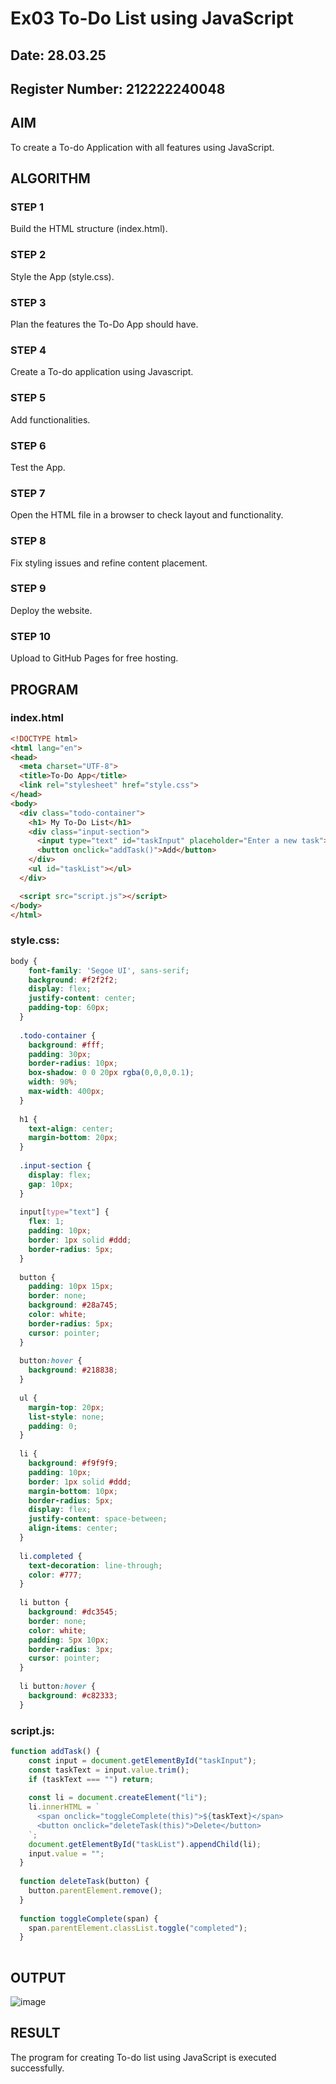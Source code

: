 # Ex03 To-Do List using JavaScript
## Date: 28.03.25
## Register Number: 212222240048

## AIM
To create a To-do Application with all features using JavaScript.

## ALGORITHM
### STEP 1
Build the HTML structure (index.html).

### STEP 2
Style the App (style.css).

### STEP 3
Plan the features the To-Do App should have.

### STEP 4
Create a To-do application using Javascript.

### STEP 5
Add functionalities.

### STEP 6
Test the App.

### STEP 7
Open the HTML file in a browser to check layout and functionality.

### STEP 8
Fix styling issues and refine content placement.

### STEP 9
Deploy the website.

### STEP 10
Upload to GitHub Pages for free hosting.

## PROGRAM
### index.html
```html
<!DOCTYPE html>
<html lang="en">
<head>
  <meta charset="UTF-8">
  <title>To-Do App</title>
  <link rel="stylesheet" href="style.css">
</head>
<body>
  <div class="todo-container">
    <h1> My To-Do List</h1>
    <div class="input-section">
      <input type="text" id="taskInput" placeholder="Enter a new task">
      <button onclick="addTask()">Add</button>
    </div>
    <ul id="taskList"></ul>
  </div>

  <script src="script.js"></script>
</body>
</html>

```

### style.css:
```css
body {
    font-family: 'Segoe UI', sans-serif;
    background: #f2f2f2;
    display: flex;
    justify-content: center;
    padding-top: 60px;
  }
  
  .todo-container {
    background: #fff;
    padding: 30px;
    border-radius: 10px;
    box-shadow: 0 0 20px rgba(0,0,0,0.1);
    width: 90%;
    max-width: 400px;
  }
  
  h1 {
    text-align: center;
    margin-bottom: 20px;
  }
  
  .input-section {
    display: flex;
    gap: 10px;
  }
  
  input[type="text"] {
    flex: 1;
    padding: 10px;
    border: 1px solid #ddd;
    border-radius: 5px;
  }
  
  button {
    padding: 10px 15px;
    border: none;
    background: #28a745;
    color: white;
    border-radius: 5px;
    cursor: pointer;
  }
  
  button:hover {
    background: #218838;
  }
  
  ul {
    margin-top: 20px;
    list-style: none;
    padding: 0;
  }
  
  li {
    background: #f9f9f9;
    padding: 10px;
    border: 1px solid #ddd;
    margin-bottom: 10px;
    border-radius: 5px;
    display: flex;
    justify-content: space-between;
    align-items: center;
  }
  
  li.completed {
    text-decoration: line-through;
    color: #777;
  }
  
  li button {
    background: #dc3545;
    border: none;
    color: white;
    padding: 5px 10px;
    border-radius: 3px;
    cursor: pointer;
  }
  
  li button:hover {
    background: #c82333;
  }

```

### script.js:
```js
function addTask() {
    const input = document.getElementById("taskInput");
    const taskText = input.value.trim();
    if (taskText === "") return;
  
    const li = document.createElement("li");
    li.innerHTML = `
      <span onclick="toggleComplete(this)">${taskText}</span>
      <button onclick="deleteTask(this)">Delete</button>
    `;
    document.getElementById("taskList").appendChild(li);
    input.value = "";
  }
  
  function deleteTask(button) {
    button.parentElement.remove();
  }
  
  function toggleComplete(span) {
    span.parentElement.classList.toggle("completed");
  }
  

```

## OUTPUT
![image](https://github.com/user-attachments/assets/295fe92a-ab0f-47cb-8f76-1bdbba214c99)


## RESULT
The program for creating To-do list using JavaScript is executed successfully.
